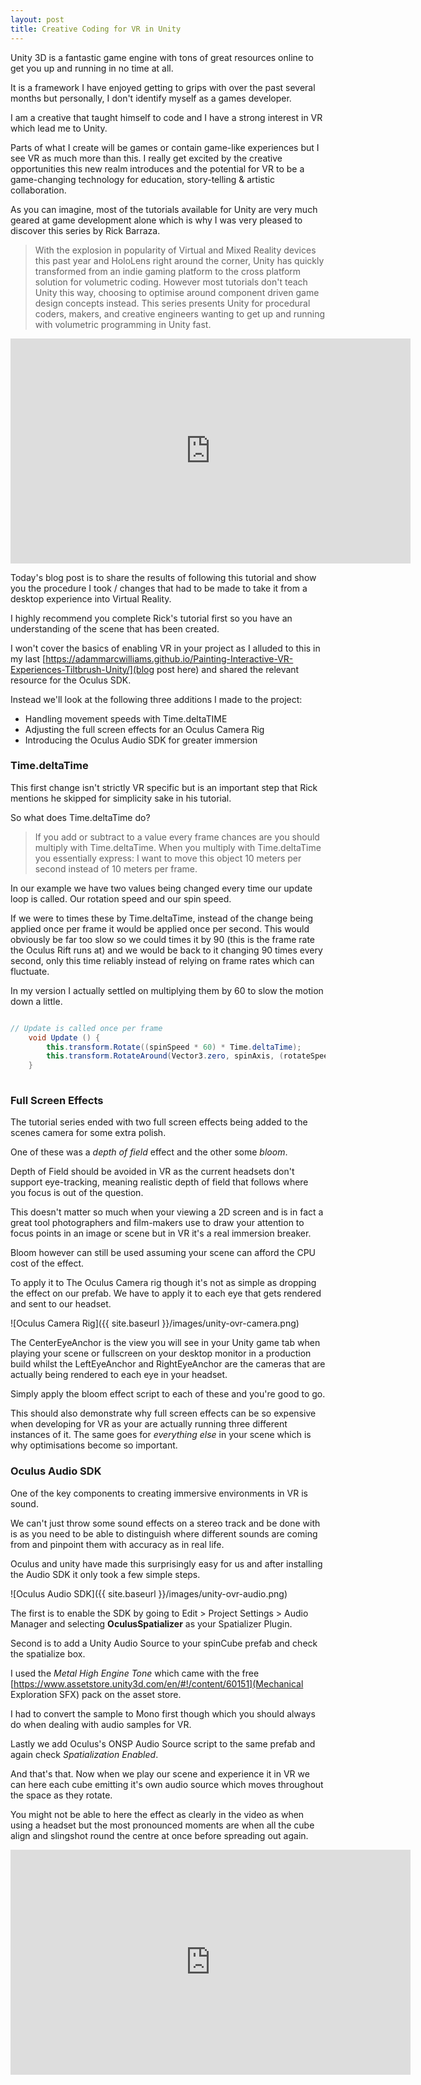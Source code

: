 ```yaml
---
layout: post
title: Creative Coding for VR in Unity
---
```


Unity 3D is a fantastic game engine with tons of great resources online to get you up and running in no time at all. 

It is a framework I have enjoyed getting to grips with over the past several months but personally, I don't identify myself as a games developer.

I am a creative that taught himself to code and I have a strong interest in VR which lead me to Unity. 

Parts of what I create will be games or contain game-like experiences but I see VR as much more than this. I really get excited by the creative opportunities this new realm introduces and the potential for VR to be a game-changing technology for education, story-telling & artistic collaboration.

As you can imagine, most of the tutorials available for Unity are very much geared at game development alone which is why I was very pleased to discover this series by Rick Barraza.

> With the explosion in popularity of Virtual and Mixed Reality devices this past year and HoloLens right around the corner, Unity has quickly transformed from an indie gaming platform to the cross platform solution for volumetric coding. However most tutorials don't teach Unity this way, choosing to optimise around component driven game design concepts instead. This series presents Unity for procedural coders, makers, and creative engineers wanting to get up and running with volumetric programming in Unity fast.

<iframe width="640" height="360" src="https://www.youtube.com/embed/7bPQ9L0hvXM" frameborder="0" allowfullscreen></iframe>

Today's blog post is to share the results of following this tutorial and show you the procedure I took / changes that had to be made to take it from a desktop experience into Virtual Reality. 

I highly recommend you complete Rick's tutorial first so you have an understanding of the scene that has been created.

I won't cover the basics of enabling VR in your project as I alluded to this in my last [https://adammarcwilliams.github.io/Painting-Interactive-VR-Experiences-Tiltbrush-Unity/](blog post here) and shared the relevant resource for the Oculus SDK.

Instead we'll look at the following three additions I made to the project:

- Handling movement speeds with Time.deltaTIME
- Adjusting the full screen effects for an Oculus Camera Rig
- Introducing the Oculus Audio SDK for greater immersion

### Time.deltaTime

This first change isn't strictly VR specific but is an important step that Rick mentions he skipped for simplicity sake in his tutorial.

So what does Time.deltaTime do?

> If you add or subtract to a value every frame chances are you should multiply with Time.deltaTime. When you multiply with Time.deltaTime you essentially express: I want to move this object 10 meters per second instead of 10 meters per frame.

In our example we have two values being changed every time our update loop is called. Our rotation speed and our spin speed.

If we were to times these by Time.deltaTime, instead of the change being applied once per frame it would be applied once per second. This would obviously be far too slow so we could times it by 90 (this is the frame rate the Oculus Rift runs at) and we would be back to it changing 90 times every second, only this time reliably instead of relying on frame rates which can fluctuate.

In my version I actually settled on multiplying them by 60 to slow the motion down a little.

``` c#

// Update is called once per frame
	void Update () {
		this.transform.Rotate((spinSpeed * 60) * Time.deltaTime);
		this.transform.RotateAround(Vector3.zero, spinAxis, (rotateSpeed * 60) * Time.deltaTime);
	}
	
```

### Full Screen Effects

The tutorial series ended with two full screen effects being added to the scenes camera for some extra polish. 

One of these was a *depth of field* effect and the other some *bloom*.

Depth of Field should be avoided in VR as the current headsets don't support eye-tracking, meaning realistic depth of field that follows where you focus is out of the question. 

This doesn't matter so much when your viewing a 2D screen and is in fact a great tool photographers and film-makers use to draw your attention to focus points in an image or scene but in VR it's a real immersion breaker.

Bloom however can still be used assuming your scene can afford the CPU cost of the effect.

To apply it to The Oculus Camera rig though it's not as simple as dropping the effect on our prefab. We have to apply it to each eye that gets rendered and sent to our headset.

![Oculus Camera Rig]({{ site.baseurl }}/images/unity-ovr-camera.png)

The CenterEyeAnchor is the view you will see in your Unity game tab when playing your scene or fullscreen on your desktop monitor in a production build whilst the LeftEyeAnchor and RightEyeAnchor are the cameras that are actually being rendered to each eye in your headset.

Simply apply the bloom effect script to each of these and you're good to go.

This should also demonstrate why full screen effects can be so expensive when developing for VR as your are actually running three different instances of it. The same goes for *everything else* in your scene which is why optimisations become so important.

### Oculus Audio SDK

One of the key components to creating immersive environments in VR is sound. 

We can't just throw some sound effects on a stereo track and be done with is as you need to be able to distinguish where different sounds are coming from and pinpoint them with accuracy as in real life.

Oculus and unity have made this surprisingly easy for us and after installing the Audio SDK it only took a few simple steps.

![Oculus Audio SDK]({{ site.baseurl }}/images/unity-ovr-audio.png)

The first is to enable the SDK by going to Edit > Project Settings > Audio Manager and selecting **OculusSpatializer** as your Spatializer Plugin.

Second is to add a Unity Audio Source to your spinCube prefab and check the spatialize box.

I used the *Metal High Engine Tone* which came with the free [https://www.assetstore.unity3d.com/en/#!/content/60151](Mechanical Exploration SFX) pack on the asset store.

I had to convert the sample to Mono first though which you should always do when dealing with audio samples for VR.

Lastly we add Oculus's ONSP Audio Source script to the same prefab and again check *Spatialization Enabled*.

And that's that. Now when we play our scene and experience it in VR we can here each cube emitting it's own audio source which moves throughout the space as they rotate.

You might not be able to here the effect as clearly in the video as when using a headset but the most pronounced moments are when all the cube align and slingshot round the centre at once before spreading out again.

<iframe width="640" height="360" src="https://www.youtube.com/embed/Ug7MsO8wiS0" frameborder="0" allowfullscreen></iframe>
